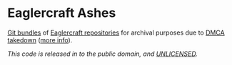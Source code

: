 # Eaglercraft Ashes

[Git bundles](https://git-scm.com/book/en/v2/Git-Tools-Bundling) of [Eaglercraft repositories](./scripts/bundles.txt) for archival purposes due to [DMCA takedown](https://github.com/github/dmca/blob/master/2023/02/2023-02-22-mojang.md) ([more info](https://torrentfreak.com/mojang-targets-repositories-of-browser-based-minecraft-copy-eaglercraft-230224/)).

_This code is released in to the public domain, and [UNLICENSED](https://unlicense.org/)._
